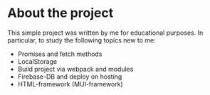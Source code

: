 # About the project

This simple project was written by me for educational purposes.
In particular, to study the following topics new to me:

* Promises and fetch methods
* LocalStorage
* Build project via webpack and modules
* Firebase-DB and deploy on hosting
* HTML-framework (MUI-framework)
